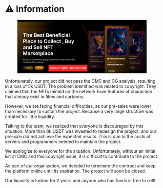 # ⚠ Information



<figure><img src=".gitbook/assets/direitos-autorais.png" alt=""><figcaption></figcaption></figure>

Unfortunately, our project did not pass the CMC and CG analysis, resulting in a loss of 5k USDT. The problem identified was related to copyright. They claimed that the NFTs minted on the network have features of characters that already exist in films and cartoons.

However, we are facing financial difficulties, as our pre-sales were lower than necessary to sustain the project. Because a very large structure was created for little liquidity.

Talking to the team, we realized that everyone is discouraged by this situation. More than 8k USDT was invested to redesign the project, and our pre-sale did not achieve the expected results. This is due to the costs of servers and programmers needed to maintain the project.

We apologize to everyone for the situation. Unfortunately, without an initial list at CMC and this copyright issue, it is difficult to contribute to the project.

As part of our organization, we decided to terminate the contract and keep the platform online until its expiration. The project will soon be closed.

Our liquidity is locked for 2 years and anyone who has funds is free to sell!
